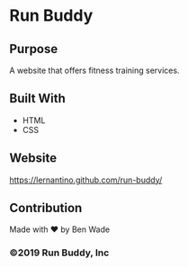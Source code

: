# Run Buddy

## Purpose
A website that offers fitness training services.

## Built With
* HTML
* CSS

## Website
https://lernantino.github.com/run-buddy/

## Contribution
Made with ❤️ by Ben Wade

### ©️2019 Run Buddy, Inc 

